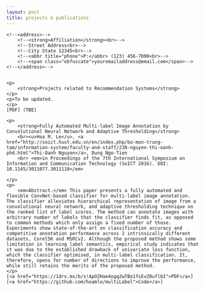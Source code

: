 ```yaml
---
layout: post
title: projects & publications
---
```

<div>


    <!--<address>-->
        <!--<strong>Affiliation</strong><br>-->
        <!--Street Address<br>-->
        <!--City State 12345<br>-->
        <!--<abbr title="phone">P:</abbr> (123) 456-7890<br>-->
        <!--<span class="obfuscate">youremailaddress@email.com</span>-->
    <!--</address>-->

    
    <p>
        <strong>Projects related to Recommendation Systems</strong>
    </p>
    <p>To be updated.
    </p>
    [PDF] (TBE)

    <p>
        <strong>Fully Automated Multi-label Image Annotation by Convolutional Neural Network and Adaptive Thresholding</strong>
        <br><u>Hoa M. Le</u>, <a href="http://soict.hust.edu.vn/en/index.php/bo-mon-trung-tam/information-system/faculty-and-staff/230-nguyen-thi-oanh-phd.html">Thi-Oanh Nguyen</a>, Dung Ngo-Tien
        <br> <em>in Proceedings of the 7th International Symposium on Information and Communication Technology (SoICT 2016). DOI: 10.1145/3011077.3011118</em> 

    </p>
    <p>
        <em>Abstract.</em> This paper presents a fully automated and flexible ConvNet-based classifier for multi-label image annotation. The classifier alleviates hierarchical representation of image from a convolutional neural network, and adaptive thresholding technique on the ranked list of label scores. The method can annotate images with arbitrary number of labels that the classifier finds fit, as opposed to common methods which only assign a fixed number of those. Experiments show state-of-the-art on classification accuracy and competitive annotation performance across 2 intrinsically different datasets, Corel5K and MSRCv2. Although the proposed method shows some limitation in learning label semantics, empirical study indicates that it was due to the established drawback of univariate loss function, which the classifier optimised, in multi-label classification. It, therefore, opens for number of directions to improve the performance, while still retains the merits of the proposed method.
    </p>
    [<a href="https://1drv.ms/b/s!ApOZHae4ogqZwTBo1fsEvZ0uflbI">PDF</a>] 
    [<a href="https://github.com/hoamle/multiLabel">Code</a>]


</div>
